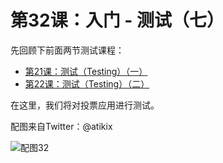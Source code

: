 # 第32课：入门 - 测试（七）

先回顾下前面两节测试课程：
* [第21课：测试（Testing）（一）](python21.md)
* [第22课：测试（Testing）（二）](python22.md)

在这里，我们将对投票应用进行测试。

配图来自Twitter：@atikix

![配图32](https://wiki.huihoo.com/images/8/8e/Devopsgirls32.jpg)

